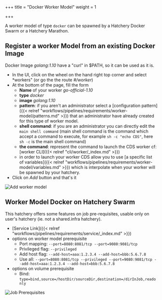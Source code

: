 +++
title = "Docker Worker Model"
weight = 1

+++

A worker model of type `docker` can be spawned by a Hatchery Docker Swarm or a Hatchery Marathon.

## Register a worker Model from an existing Docker Image

Docker Image *golang:1.10* have a "curl" in $PATH, so it can be used as it is.

* In the UI, click on the wheel on the hand right top corner and select *workers" (or go the the route *#/worker*)
* At the bottom of the page, fill the form
    * **Name** of your worker *go-official-1.10*
    * **type** *docker*
    * **image** *golang:1.10*
    * **pattern**: if you aren't an administrator select a [configuration pattern]({{< relref "workflows/pipelines/requirements/worker-model/patterns.md" >}}) that an administrator have already created for this type of worker model.
    * **shell command**: if you are an administrator you can directly edit the `main shell command` (main shell command is the command which accept a command to execute, for example `sh -c "echo CDS"`, here `sh -c` is the main shell command)
    * **the command**: represent the command to launch the CDS worker cf: [worker CLI]({{< relref "cli/worker/_index.md" >}})
    * in order to launch your worker CDS allow you to use [a specific list of variables]({{< relref "workflows/pipelines/requirements/worker-model/variables.md" >}}) which is interpolate when your worker will be spawned by your hatchery.
* Click on *Add* button and that's it

![Add worker model](/images/workflows.pipelines.requirements.docker.worker-model.docker.add.png)

## Worker Model Docker on Hatchery Swarm

This hatchery offers some features on job pre-requisites, usable only on user's hatchery (ie. not a shared.infra hatchery).

* [Service Link]({{< relref "workflows/pipelines/requirements/service/_index.md" >}})
* options on worker model prerequisite
    * Port mapping: `--port=8080:8081/tcp --port=9080:9081/tcp`
    * Privileged flag: `--privileged`
    * Add host flag: `--add-host=aaa:1.2.3.4 --add-host=bbb:5.6.7.8`
    * Use all: `--port=8080:8081/tcp --privileged --port=9080:9081/tcp --add-host=aaa:1.2.3.4 --add-host=bbb:5.6.7.8`
* options on volume prerequisite
    * Bind: `type=bind,source=/hostDir/sourceDir,destination=/dirInJob,readonly`

![Job Prerequisites](/images/workflows.pipelines.requirements.docker.worker-model.docker.png)
